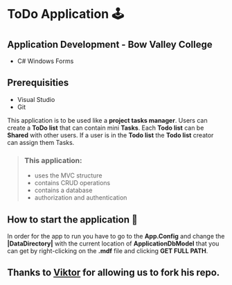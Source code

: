 # ToDo Application 🕹️
 
## Application Development - Bow Valley College
- C# Windows Forms

## Prerequisities
- Visual Studio
- Git

This application is to be used like a **project tasks manager**. Users can create a **ToDo list** 
that can contain mini **Tasks**. Each **Todo list** can be **Shared** with other users.
If a user is in the **Todo list** the **Todo list** creator can assign them Tasks.

> ### This application:
> - uses the MVC structure
> - contains CRUD operations
> - contains a database
> - authorization and authentication

## How to start the application 📝
In order for the app to run you have to go to the **App.Config**
and change the **|DataDirectory|** with the current location of **ApplicationDbModel**
that you can get by right-clicking on the **.mdf** file and clicking **GET FULL PATH**.

## Thanks to [Viktor](https://github.com/viktorgkw) for allowing us to fork his repo. 
